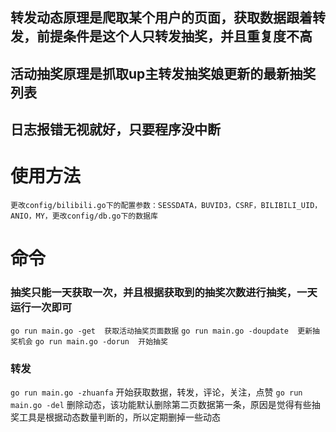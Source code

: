 ## 转发动态原理是爬取某个用户的页面，获取数据跟着转发，前提条件是这个人只转发抽奖，并且重复度不高
## 活动抽奖原理是抓取up主转发抽奖娘更新的最新抽奖列表
## 日志报错无视就好，只要程序没中断

# 使用方法
` 更改config/bilibili.go下的配置参数：SESSDATA，BUVID3，CSRF，BILIBILI_UID，ANIO，MY，更改config/db.go下的数据库 `


# 命令
### 抽奖只能一天获取一次，并且根据获取到的抽奖次数进行抽奖，一天运行一次即可
`go run main.go -get  获取活动抽奖页面数据` 
`go run main.go -doupdate  更新抽奖机会` 
`go run main.go -dorun  开始抽奖` 

### 转发
`go run main.go -zhuanfa` 开始获取数据，转发，评论，关注，点赞
`go run main.go -del` 删除动态，该功能默认删除第二页数据第一条，原因是觉得有些抽奖工具是根据动态数量判断的，所以定期删掉一些动态 
